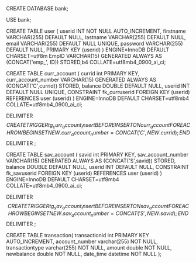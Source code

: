 
CREATE DATABASE bank;

USE bank;

CREATE TABLE user (
  userid INT NOT NULL AUTO_INCREMENT,
  firstname VARCHAR(255) DEFAULT NULL,
  lastname VARCHAR(255) DEFAULT NULL,
  email VARCHAR(255) DEFAULT NULL UNIQUE,
  password VARCHAR(255) DEFAULT NULL,
  PRIMARY KEY (userid)
) ENGINE=InnoDB DEFAULT CHARSET=utf8m EmpID VARCHAR(15) GENERATED ALWAYS AS (CONCAT('emp_', ID)) STORED,b4 COLLATE=utf8mb4_0900_ai_ci;

CREATE TABLE curr_account (
  currid int PRIMARY KEY,
  curr_account_number VARCHAR(15) GENERATED ALWAYS AS (CONCAT('C',currid)) STORED,
  balance DOUBLE DEFAULT NULL,
  userid INT DEFAULT NULL UNIQUE,
  CONSTRAINT fk_curruserid FOREIGN KEY (userid) REFERENCES user (userid)
) ENGINE=InnoDB DEFAULT CHARSET=utf8mb4 COLLATE=utf8mb4_0900_ai_ci;


DELIMITER $$
CREATE TRIGGER tg_curr_account_insert
BEFORE INSERT ON curr_account
FOR EACH ROW
BEGIN
  SET NEW.curr_account_number = CONCAT('C', NEW.currid);
END$$
DELIMITER ;

CREATE TABLE sav_account (
  savid int PRIMARY KEY,
  sav_account_number VARCHAR(15) GENERATED ALWAYS AS (CONCAT('S',savid)) STORED,
  balance DOUBLE DEFAULT NULL,
  userid INT DEFAULT NULL,
  CONSTRAINT fk_savuserid FOREIGN KEY (userid) REFERENCES user (userid)
) ENGINE=InnoDB DEFAULT CHARSET=utf8mb4 COLLATE=utf8mb4_0900_ai_ci;


DELIMITER $$
CREATE TRIGGER tg_sav_account_insert
BEFORE INSERT ON sav_account
FOR EACH ROW
BEGIN
  SET NEW.sav_account_number = CONCAT('S', NEW.savid);
END$$
DELIMITER ;

CREATE TABLE transaction(
transactionid int PRIMARY KEY AUTO_INCREMENT,
account_number varchar(255) NOT NULL,
transactiontype varchar(255) NOT NULL,
amount double NOT NULL,
newbalance double NOT NULL,
date_time datetime NOT NULL
);



